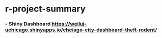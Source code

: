 # r-project-summary
### - Shiny Dashboard https://weiluj-uchicago.shinyapps.io/chciago-city-dashboard-theft-rodent/
